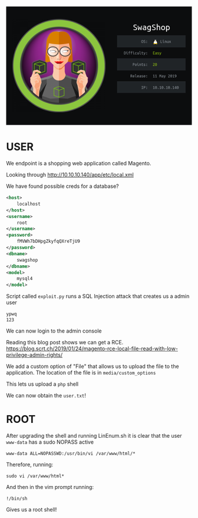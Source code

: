 ![](./logo.png)

# USER

We endpoint is a shopping web application called Magento.

Looking through http://10.10.10.140/app/etc/local.xml

We have found possible creds for a database?

```xml
<host>
    localhost
</host>
<username>
    root
</username>
<password>
    fMVWh7bDHpgZkyfqQXreTjU9
</password>
<dbname>
    swagshop
</dbname>
<model>
    mysql4
</model>
```

Script called `exploit.py` runs a SQL Injection attack that creates us a admin user

```
ypwq
123
```

We can now login to the admin console

Reading this blog post shows we can get a RCE.
https://blog.scrt.ch/2019/01/24/magento-rce-local-file-read-with-low-privilege-admin-rights/

We add a custom option of "File" that allows us to upload the file to the application. The location of the file is in `media/custom_options`

This lets us upload a `php` shell

We can now obtain the `user.txt`!

# ROOT
After upgrading the shell and running LinEnum.sh it is clear that the user `www-data` has a sudo NOPASS active

```
www-data ALL=NOPASSWD:/usr/bin/vi /var/www/html/*
```

Therefore, running:

```
sudo vi /var/www/html* 
```

And then in the vim prompt running:

```
!/bin/sh
```

Gives us a root shell!